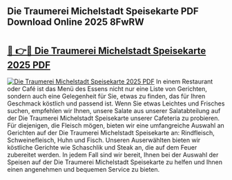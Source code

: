 ## Die Traumerei Michelstadt Speisekarte PDF Download Online 2025 8FwRW

# <h2><a href="http://gcao69.nevu.top/?p=Die+Traumerei+Michelstadt+Speisekarte">🔗 👉🔴 Die Traumerei Michelstadt Speisekarte 2025 PDF</a></h2>

[![Die Traumerei Michelstadt Speisekarte 2025 PDF](https://i.imgur.com/dBaPXMq.png)](http://gcao69.nevu.top/?p=Die+Traumerei+Michelstadt+Speisekarte)
In einem Restaurant oder Café ist das Menü des Essens nicht nur eine Liste von Gerichten, sondern auch eine Gelegenheit für Sie, etwas zu finden, das für Ihren Geschmack köstlich und passend ist. Wenn Sie etwas Leichtes und Frisches suchen, empfehlen wir Ihnen, unsere Salate aus unserer Salatabteilung auf der Die Traumerei Michelstadt Speisekarte unserer Cafeteria zu probieren. Für diejenigen, die Fleisch mögen, bieten wir eine umfangreiche Auswahl an Gerichten auf der Die Traumerei Michelstadt Speisekarte an: Rindfleisch, Schweinefleisch, Huhn und Fisch. Unseren Auserwählten bieten wir köstliche Gerichte wie Schaschlik und Steak an, die auf dem Feuer zubereitet werden. In jedem Fall sind wir bereit, Ihnen bei der Auswahl der Speisen auf der Die Traumerei Michelstadt Speisekarte zu helfen und Ihnen einen angenehmen und bequemen Service zu bieten.
